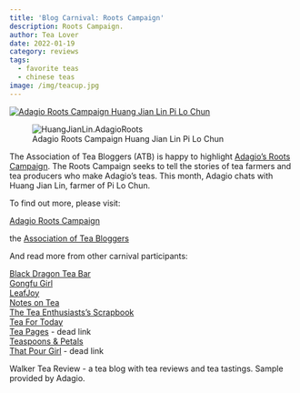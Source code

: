 ```yaml
---
title: 'Blog Carnival: Roots Campaign'
description: Roots Campaign.
author: Tea Lover
date: 2022-01-19
category: reviews
tags:
  - favorite teas
  - chinese teas
image: /img/teacup.jpg
---
```


[![Adagio Roots Campaign Huang Jian Lin Pi Lo Chun](https://walkerteareview.com//wp-content/uploads/2011/08/HuangJianLin.AdagioRoots.jpg 'HuangJianLin.AdagioRoots')](https://www.adagio.com/roots_campaign/huang_jian_lin.html)

<!-- image -->
<figure>
    <img class="w-full rounded-lg" src="/img/HuangJianLin.AdagioRoots.jpg" alt="HuangJianLin.AdagioRoots">
    <figcaption>Adagio Roots Campaign Huang Jian Lin Pi Lo Chun</figcaption>
</figure>

The Association of Tea Bloggers (ATB) is happy to highlight [Adagio’s Roots Campaign](https://www.adagio.com/roots_campaign/huang_jian_lin.html). The Roots Campaign seeks to tell the stories of tea farmers and tea producers who make Adagio’s teas. This month, Adagio chats with Huang Jian Lin, farmer of Pi Lo Chun.

To find out more, please visit:

[Adagio Roots Campaign](https:://www.adagio.com/roots_campaign/huang_jian_lin.html)

the [Association of Tea Bloggers](https://teabloggers.com/)

And read more from other carnival participants:

[Black Dragon Tea Bar](https://blackdragonteabar.blogspot.com/2011/08/adagio-roots-pi-lo-chun.html)  
[Gongfu Girl](https://www.gongfugirl.com/2011/08/atb-blog-carnival-adagioteas-roots-campaign/)  
[LeafJoy](https://www.leafjoy.com/2011/08/review-pi-lo-chun-adagio-teas/)  
[Notes on Tea](https://notesontea.blogspot.com/2011/08/huang-jian-lins-pi-lo-chun-for-adagio.html)  
[The Tea Enthusiasts’s Scrapbook](https://www.theteaenthusiastsscrapbook.com/the-tea-enthusiasts-scra/2011/08/adagio-roots-campaign-pi-lo-chun.html)  
[Tea For Today](https://teafortoday.blogspot.com/2011/08/its-blog-carnival.html)  
[Tea Pages](https://teapages.blogspot.com/2011/08/atb-meets-adagio-roots.html) - dead link  
[Teaspoons & Petals](https://teaspoonsandpetals.typepad.com/teaspoons-petals/2011/08/tea-today-pi-lo-chun-green-tea.html)  
[That Pour Girl](https://www.thatpourgirltea.com/2011/08/adagios-pi-lo-chun.html) - dead link

Walker Tea Review - a tea blog with tea reviews and tea tastings.
Sample provided by Adagio.
